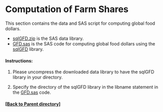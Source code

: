 # Computation of Farm Shares
This section contains the data and SAS script for computing global food dollars. 

- [sqlGFD.zip](https://fedscornell.github.io/GlobalFoodDollar/ComputeFoodDollar/sqlGFD.zip) is the SAS data library. 
- [GFD.sas](https://fedscornell.github.io/GlobalFoodDollar/ComputeFoodDollar/GFD.sas) is the SAS code for computing global food dollars using the [sqlGFD](https://fedscornell.github.io/GlobalFoodDollar/ComputeFoodDollar/sqlGFD.zip) library. 

#### Instructions:

 1. Please uncompress the downloaded data library to have the sqlGFD library in your directory.
 
 2. Specify the directory of the sqlGFD library in the libname statement in the [GFD.sas](https://fedscornell.github.io/GlobalFoodDollar/ComputeFoodDollar/GFD.sas) code.


#### [[Back to Parent directory]](https://fedscornell.github.io/GlobalFoodDollar/)